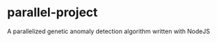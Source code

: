 parallel-project
================

A parallelized genetic anomaly detection algorithm written with NodeJS